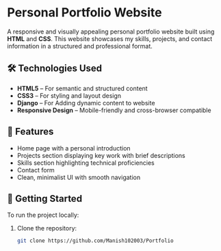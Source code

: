 # Personal Portfolio Website

A responsive and visually appealing personal portfolio website built using **HTML** and **CSS**. This website showcases my skills, projects, and contact information in a structured and professional format.

## 🛠️ Technologies Used

- **HTML5** – For semantic and structured content
- **CSS3** – For styling and layout design
- **Django** – For Adding dynamic content to website
- **Responsive Design** – Mobile-friendly and cross-browser compatible

## 📁 Features

- Home page with a personal introduction
- Projects section displaying key work with brief descriptions
- Skills section highlighting technical proficiencies
- Contact form
- Clean, minimalist UI with smooth navigation

## 🚀 Getting Started

To run the project locally:

1. Clone the repository:
   ```bash
   git clone https://github.com/Manish102003/Portfolio
